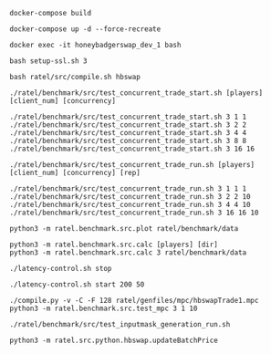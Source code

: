 

`docker-compose build`

`docker-compose up -d --force-recreate`

`docker exec -it honeybadgerswap_dev_1 bash`

`bash setup-ssl.sh 3`

`bash ratel/src/compile.sh hbswap`

```
./ratel/benchmark/src/test_concurrent_trade_start.sh [players] [client_num] [concurrency]

./ratel/benchmark/src/test_concurrent_trade_start.sh 3 1 1
./ratel/benchmark/src/test_concurrent_trade_start.sh 3 2 2
./ratel/benchmark/src/test_concurrent_trade_start.sh 3 4 4
./ratel/benchmark/src/test_concurrent_trade_start.sh 3 8 8
./ratel/benchmark/src/test_concurrent_trade_start.sh 3 16 16
```

```
./ratel/benchmark/src/test_concurrent_trade_run.sh [players] [client_num] [concurrency] [rep]

./ratel/benchmark/src/test_concurrent_trade_run.sh 3 1 1 1
./ratel/benchmark/src/test_concurrent_trade_run.sh 3 2 2 10
./ratel/benchmark/src/test_concurrent_trade_run.sh 3 4 4 10
./ratel/benchmark/src/test_concurrent_trade_run.sh 3 16 16 10
```

`python3 -m ratel.benchmark.src.plot ratel/benchmark/data`

```
python3 -m ratel.benchmark.src.calc [players] [dir]
python3 -m ratel.benchmark.src.calc 3 ratel/benchmark/data
```

`./latency-control.sh stop`

`./latency-control.sh start 200 50`

```
./compile.py -v -C -F 128 ratel/genfiles/mpc/hbswapTrade1.mpc
python3 -m ratel.benchmark.src.test_mpc 3 1 10
```

```
./ratel/benchmark/src/test_inputmask_generation_run.sh
```

```
python3 -m ratel.src.python.hbswap.updateBatchPrice
```
